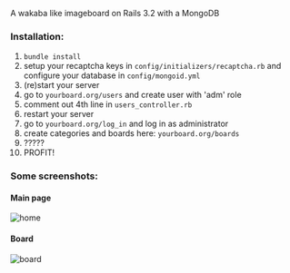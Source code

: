 A wakaba like imageboard on Rails 3.2 with a MongoDB

### Installation:

1. `bundle install`
2. setup your recaptcha keys in `config/initializers/recaptcha.rb` and configure your database in `config/mongoid.yml`
3. (re)start your server
4. go to `yourboard.org/users` and create user with 'adm' role
5. comment out 4th line in `users_controller.rb`
0. restart your server
6. go to `yourboard.org/log_in` and log in as administrator
7. create categories and boards here: `yourboard.org/boards`
8. ?????
9. PROFIT!

### Some screenshots:

#### Main page

![home](http://i.imgur.com/GpHaubg.png)

#### Board

![board](http://i.imgur.com/219YrJt.png)